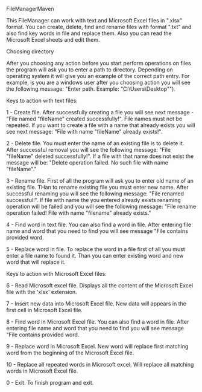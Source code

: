 FileManagerMaven

This FileManager can work with text and Microsoft Excel files in ".xlsx" format. You can create, delete, find and rename files with format ".txt"
and also find key words in file and replace them. Also you can read the Microsoft Excel sheets and edit them.

Choosing directory

After you choosing any action before you start perform operations on files the program will ask you to enter a path to
directory. Depending on operating system it will give you an example of the correct path entry. For example,
is you are a windows user after you choosing action you will see the following message: "Enter path. Example: "C:\Users\Desktop\"").

Keys to action with text files:

1 - Create file. After successfully creating a file you will see next message - "File named "fileName" created
successfully!". File names must not be repeated. If you want to create a file with a name that already exists you will
see next message: "File with name "fileName" already exists!".

2 - Delete file. You must enter the name of an existing file is to delete it. After successful removal you will
see the following message: "File "fileName" deleted successfully!". If a file with that name does not exist the message
will be: "Delete operation failed. No such file with name "fileName"."

3 - Rename file. First of all the program will ask you to enter old name of an existing file. THan to rename
existing file you must enter new name. After successful renaming you will see the following message: "File renamed successful!".
If file with name the you entered already exists renaming operation will be failed and you will see the following message:
"File rename operation failed! File with name "filename" already exists."

4 - Find word in text file. You can also find a word in file. After entering file name and word that you need to find
you will see message "File contains provided word.

5 - Replace word in file. To replace the word in a file first of all you must enter a file name to found it. Than you
can enter existing word and new word that will replace it.

Keys to action with Microsoft Excel files:

6 - Read Microsoft excel file. Displays all the content of the Microsoft Excel file with the 'xlsx' extension.

7 - Insert new data into Microsoft Excel file. New data will appears in the first cell in Microsoft Excel file.

8 - Find word in Microsoft Excel file. You can also find a word in file. After entering file name and word that you need to find
you will see message "File contains provided word.

9 - Replace word in Microsoft Excel. New word will replace first matching word from the beginning of the  Microsoft Excel file.

10 - Replace all repeated words in Microsoft excel. Will replace all matching words in Microsoft Excel file.

0 - Exit. To finish program and exit.